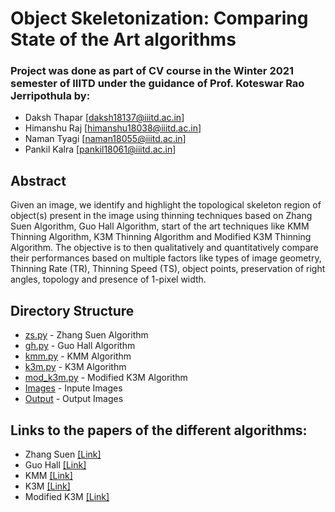 # Object Skeletonization: Comparing State of the Art algorithms

### Project was done as part of CV course in the Winter 2021 semester of IIITD under the guidance of Prof. Koteswar Rao Jerripothula by: 
* Daksh Thapar [daksh18137@iiitd.ac.in]
* Himanshu Raj [himanshu18038@iiitd.ac.in]
* Naman Tyagi [naman18055@iiitd.ac.in]
* Pankil Kalra [pankil18061@iiitd.ac.in]

## Abstract
Given an image, we identify and highlight the topological skeleton region of object(s) present in the image using thinning techniques based on Zhang Suen Algorithm, Guo Hall Algorithm, start of the art techniques like KMM Thinning Algorithm, K3M Thinning Algorithm and Modified K3M Thinning Algorithm. 
The objective is to then qualitatively and quantitatively compare their performances based on multiple factors like types of image geometry, Thinning Rate (TR), Thinning Speed (TS), object points, preservation of right angles, topology and presence of 1-pixel width.


## Directory Structure
* [zs.py](zs.py)  - Zhang Suen Algorithm
* [gh.py](gh.py)  - Guo Hall Algorithm
* [kmm.py](kmm.py)  - KMM Algorithm
* [k3m.py](k3m.py)  - K3M Algorithm
* [mod_k3m.py](mod_k3m.py)  - Modified K3M Algorithm
* [Images](Images/) - Inpute Images
* [Output](Output/) - Output Images

## Links to the papers of the different algorithms:
* Zhang Suen [[Link]](http://agcggs680.pbworks.com/f/Zhan-Suen_algorithm.pdf)
* Guo Hall [[Link]](https://dl.acm.org/doi/abs/10.1145/62065.62074)
* KMM [[Link]](https://www.researchgate.net/publication/220913832_Implementation_and_Advanced_Results_on_the_Non-interrupted_Skeletonization_Algorithm)
* K3M [[Link]](https://www.researchgate.net/publication/220273912_K3M_A_universal_algorithm_for_image_skeletonization_and_a_review_of_thinning_techniques)
* Modified K3M [[Link]](https://www.researchgate.net/publication/304997206_A_modified_K3M_thinning_algorithm)



